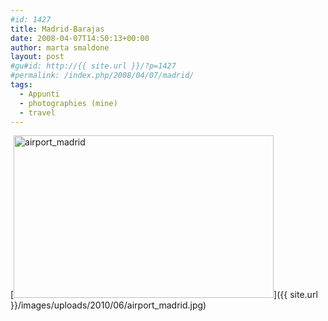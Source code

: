 ```yaml
---
#id: 1427
title: Madrid-Barajas
date: 2008-04-07T14:50:13+00:00
author: marta smaldone
layout: post
#gu#id: http://{{ site.url }}/?p=1427
#permalink: /index.php/2008/04/07/madrid/
tags:
  - Appunti
  - photographies (mine)
  - travel
---
```

[<img class="aligncenter size-full wp-image-1426" title="airport_madrid" src="{{ site.url }}/images/uploads/2010/06/airport_madrid.jpg" alt="airport_madrid" width="416" height="260" srcset="{{ site.url }}/images/uploads/2010/06/airport_madrid.jpg 416w, {{ site.url }}/images/uploads/2010/06/airport_madrid-300x188.jpg 300w" sizes="(max-width: 416px) 100vw, 416px" />]({{ site.url }}/images/uploads/2010/06/airport_madrid.jpg)